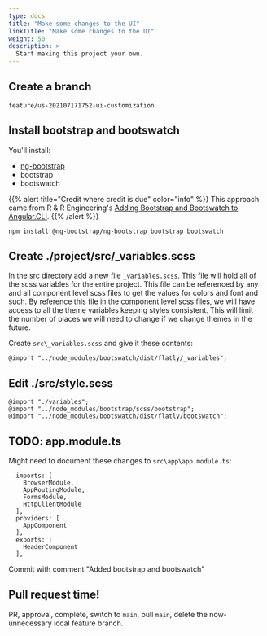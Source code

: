 ```yaml
---
type: docs
title: "Make some changes to the UI"
linkTitle: "Make some changes to the UI"
weight: 50
description: >
  Start making this project your own.
---
```


## Create a branch

`feature/us-202107171752-ui-customization`

## Install bootstrap and bootswatch

You'll install:
  - [ng-bootstrap](https://ng-bootstrap.github.io)
  - bootstrap
  - bootswatch

{{% alert title="Credit where credit is due" color="info" %}}
This approach came from R & R Engineering's
[Adding Bootstrap and Bootswatch to Angular.CLI](http://randreng.com/adding-bootsrap-and-bootswatch-to-angular-cli/).
{{% /alert %}}

~~~
npm install @ng-bootstrap/ng-bootstrap bootstrap bootswatch
~~~

## Create ./project/src/_variables.scss

In the src directory add a new file `_variables.scss`. This file will hold all
of the scss variables for the entire project. This file can be referenced by
any and all component level scss files to get the values for colors and font
and such. By reference this file in the component level scss files, we will
have access to all the theme variables keeping styles consistent. This will
limit the number of places we will need to change if we change themes in the
future.

Create `src\_variables.scss` and give it these contents:

~~~
@import "../node_modules/bootswatch/dist/flatly/_variables";
~~~

## Edit ./src/style.scss

~~~
@import "./variables"; 
@import "../node_modules/bootstrap/scss/bootstrap"; 
@import "../node_modules/bootswatch/dist/flatly/bootswatch";
~~~

## TODO: app.module.ts

Might need to document these changes to `src\app\app.module.ts`:

~~~
  imports: [
    BrowserModule,
    AppRoutingModule,
    FormsModule,
    HttpClientModule
  ],
  providers: [
    AppComponent
  ],
  exports: [
    HeaderComponent
  ],
~~~

Commit with comment "Added bootstrap and bootswatch"

## Pull request time!

PR, approval, complete, switch to `main`, pull `main`, 
delete the now-unnecessary local feature branch.